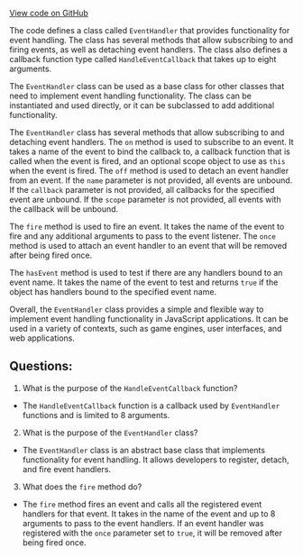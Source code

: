 [View code on GitHub](https://github.com/playcanvas/engine/src/core/event-handler.js)

The code defines a class called `EventHandler` that provides functionality for event handling. The class has several methods that allow subscribing to and firing events, as well as detaching event handlers. The class also defines a callback function type called `HandleEventCallback` that takes up to eight arguments.

The `EventHandler` class can be used as a base class for other classes that need to implement event handling functionality. The class can be instantiated and used directly, or it can be subclassed to add additional functionality.

The `EventHandler` class has several methods that allow subscribing to and detaching event handlers. The `on` method is used to subscribe to an event. It takes a name of the event to bind the callback to, a callback function that is called when the event is fired, and an optional scope object to use as `this` when the event is fired. The `off` method is used to detach an event handler from an event. If the `name` parameter is not provided, all events are unbound. If the `callback` parameter is not provided, all callbacks for the specified event are unbound. If the `scope` parameter is not provided, all events with the callback will be unbound.

The `fire` method is used to fire an event. It takes the name of the event to fire and any additional arguments to pass to the event listener. The `once` method is used to attach an event handler to an event that will be removed after being fired once.

The `hasEvent` method is used to test if there are any handlers bound to an event name. It takes the name of the event to test and returns `true` if the object has handlers bound to the specified event name.

Overall, the `EventHandler` class provides a simple and flexible way to implement event handling functionality in JavaScript applications. It can be used in a variety of contexts, such as game engines, user interfaces, and web applications.
## Questions: 
 1. What is the purpose of the `HandleEventCallback` function?
- The `HandleEventCallback` function is a callback used by `EventHandler` functions and is limited to 8 arguments.

2. What is the purpose of the `EventHandler` class?
- The `EventHandler` class is an abstract base class that implements functionality for event handling. It allows developers to register, detach, and fire event handlers.

3. What does the `fire` method do?
- The `fire` method fires an event and calls all the registered event handlers for that event. It takes in the name of the event and up to 8 arguments to pass to the event handlers. If an event handler was registered with the `once` parameter set to `true`, it will be removed after being fired once.